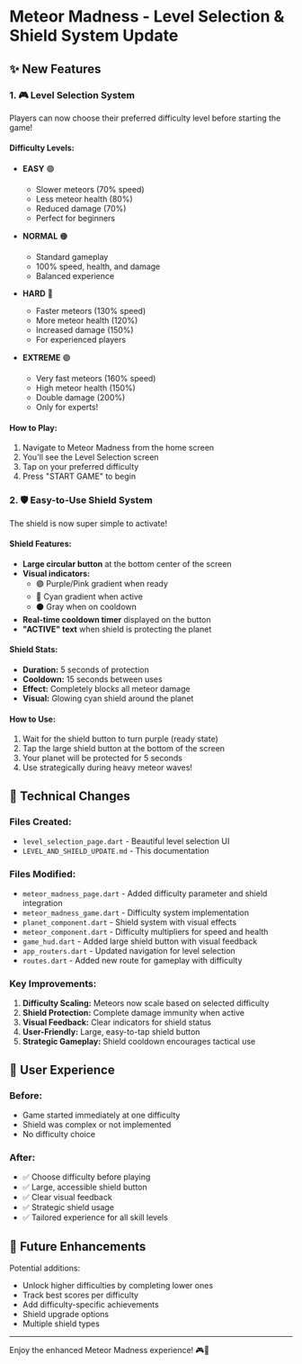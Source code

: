 # Meteor Madness - Level Selection & Shield System Update

## ✨ New Features

### 1. 🎮 Level Selection System

Players can now choose their preferred difficulty level before starting the game!

#### Difficulty Levels:

- **EASY** 🟢
  - Slower meteors (70% speed)
  - Less meteor health (80%)
  - Reduced damage (70%)
  - Perfect for beginners

- **NORMAL** 🟠
  - Standard gameplay
  - 100% speed, health, and damage
  - Balanced experience

- **HARD** 🔴
  - Faster meteors (130% speed)
  - More meteor health (120%)
  - Increased damage (150%)
  - For experienced players

- **EXTREME** 🟣
  - Very fast meteors (160% speed)
  - High meteor health (150%)
  - Double damage (200%)
  - Only for experts!

#### How to Play:
1. Navigate to Meteor Madness from the home screen
2. You'll see the Level Selection screen
3. Tap on your preferred difficulty
4. Press "START GAME" to begin

### 2. 🛡️ Easy-to-Use Shield System

The shield is now super simple to activate!

#### Shield Features:
- **Large circular button** at the bottom center of the screen
- **Visual indicators:**
  - 🟣 Purple/Pink gradient when ready
  - 🔵 Cyan gradient when active
  - ⚫ Gray when on cooldown
- **Real-time cooldown timer** displayed on the button
- **"ACTIVE" text** when shield is protecting the planet

#### Shield Stats:
- **Duration:** 5 seconds of protection
- **Cooldown:** 15 seconds between uses
- **Effect:** Completely blocks all meteor damage
- **Visual:** Glowing cyan shield around the planet

#### How to Use:
1. Wait for the shield button to turn purple (ready state)
2. Tap the large shield button at the bottom of the screen
3. Your planet will be protected for 5 seconds
4. Use strategically during heavy meteor waves!

## 🔧 Technical Changes

### Files Created:
- `level_selection_page.dart` - Beautiful level selection UI
- `LEVEL_AND_SHIELD_UPDATE.md` - This documentation

### Files Modified:
- `meteor_madness_page.dart` - Added difficulty parameter and shield integration
- `meteor_madness_game.dart` - Difficulty system implementation
- `planet_component.dart` - Shield system with visual effects
- `meteor_component.dart` - Difficulty multipliers for speed and health
- `game_hud.dart` - Added large shield button with visual feedback
- `app_routers.dart` - Updated navigation for level selection
- `routes.dart` - Added new route for gameplay with difficulty

### Key Improvements:
1. **Difficulty Scaling:** Meteors now scale based on selected difficulty
2. **Shield Protection:** Complete damage immunity when active
3. **Visual Feedback:** Clear indicators for shield status
4. **User-Friendly:** Large, easy-to-tap shield button
5. **Strategic Gameplay:** Shield cooldown encourages tactical use

## 🎯 User Experience

### Before:
- Game started immediately at one difficulty
- Shield was complex or not implemented
- No difficulty choice

### After:
- ✅ Choose difficulty before playing
- ✅ Large, accessible shield button
- ✅ Clear visual feedback
- ✅ Strategic shield usage
- ✅ Tailored experience for all skill levels

## 🚀 Future Enhancements

Potential additions:
- Unlock higher difficulties by completing lower ones
- Track best scores per difficulty
- Add difficulty-specific achievements
- Shield upgrade options
- Multiple shield types

---

Enjoy the enhanced Meteor Madness experience! 🎮🌟

